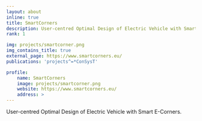 ```yaml
---
layout: about
inline: true
title: SmartCorners
description: User-centred Optimal Design of Electric Vehicle with Smart E-Corners
rank: 1

img: projects/smartcorner.png
img_contains_title: true
external_page: https://www.smartcorners.eu/
publications: 'projects^=*ConSysT'

profile:
    name: SmartCorners
    image: projects/smartcorner.png
    website: https://www.smartcorners.eu/
    address: >
---
```


User-centred Optimal Design of Electric Vehicle with Smart E-Corners.